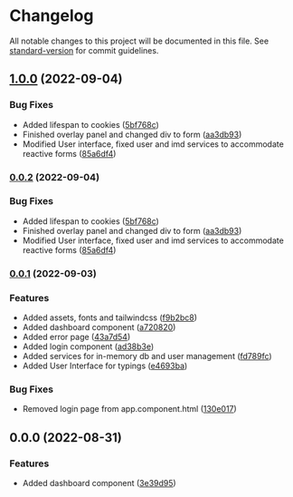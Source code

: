 # Changelog

All notable changes to this project will be documented in this file. See [standard-version](https://github.com/conventional-changelog/standard-version) for commit guidelines.

## [1.0.0](https://github.com/MahoMuri/angular-starter/compare/v0.0.1...v1.0.0) (2022-09-04)


### Bug Fixes

* Added lifespan to cookies ([5bf768c](https://github.com/MahoMuri/angular-starter/commit/5bf768caf51bd35f59e58eb5a1d882e754de4b22))
* Finished overlay panel and changed div to form ([aa3db93](https://github.com/MahoMuri/angular-starter/commit/aa3db9300ffe56714566ef7e5979137dfd8f452f))
* Modified User interface, fixed user and imd services to accommodate reactive forms ([85a6df4](https://github.com/MahoMuri/angular-starter/commit/85a6df442965866487b2ff00c270755ca652562b))

### [0.0.2](https://github.com/MahoMuri/angular-starter/compare/v0.0.1...v0.0.2) (2022-09-04)


### Bug Fixes

* Added lifespan to cookies ([5bf768c](https://github.com/MahoMuri/angular-starter/commit/5bf768caf51bd35f59e58eb5a1d882e754de4b22))
* Finished overlay panel and changed div to form ([aa3db93](https://github.com/MahoMuri/angular-starter/commit/aa3db9300ffe56714566ef7e5979137dfd8f452f))
* Modified User interface, fixed user and imd services to accommodate reactive forms ([85a6df4](https://github.com/MahoMuri/angular-starter/commit/85a6df442965866487b2ff00c270755ca652562b))

### [0.0.1](https://github.com/MahoMuri/angular-starter/compare/v0.0.0...v0.0.1) (2022-09-03)


### Features

* Added assets, fonts and tailwindcss ([f9b2bc8](https://github.com/MahoMuri/angular-starter/commit/f9b2bc853ef9552af173578558f5d964e57e85c7))
* Added dashboard component ([a720820](https://github.com/MahoMuri/angular-starter/commit/a720820417dcfea987b66d6f1504d13317919cc8))
* Added error page ([43a7d54](https://github.com/MahoMuri/angular-starter/commit/43a7d5448c3a1dae772c1003558a5b1ef0032af9))
* Added login component ([ad38b3e](https://github.com/MahoMuri/angular-starter/commit/ad38b3e6fb56af50004130df197682a75c28ecf4))
* Added services for in-memory db and user management ([fd789fc](https://github.com/MahoMuri/angular-starter/commit/fd789fc63c3f075753d2d2b29b24d92b76d110f9))
* Added User Interface for typings ([e4693ba](https://github.com/MahoMuri/angular-starter/commit/e4693baa893af995374b77412660c49b8ddcbcde))


### Bug Fixes

* Removed login page from app.component.html ([130e017](https://github.com/MahoMuri/angular-starter/commit/130e017c0817ee49cdd7a4f95989daf3ea69732a))

## 0.0.0 (2022-08-31)


### Features

* Added dashboard component ([3e39d95](https://github.com/MahoMuri/angular-starter/commit/3e39d950546c175e2d6a88cf5d7876b274c969f6))
